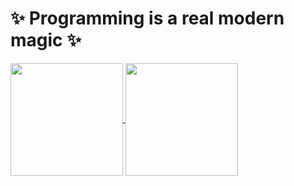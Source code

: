  # ✨ Programming is a real modern magic ✨
 
<a href="https://github.com/anuraghazra/github-readme-stats">
  <img height="180px" align="top" src="https://github-readme-stats.vercel.app/api?username=Dominux&count_private=true&show_icons=true&theme=vue&custom_title=Dominux%27s%20Stats&layout=compact&cache_seconds=3600" />
</a>
<a href="https://github.com/anuraghazra/github-readme-stats">
  <img height="180px" align="center" src="https://github-readme-stats.vercel.app/api/top-langs/?username=dominux&layout=compact&hide=html,css,scss,sass,less,dockerfile,shell,vue,svelte,makefile,procfile,lua&langs_count=10&custom_title=Top%20Used%20Languges&cache_seconds=3600" />
</a>
